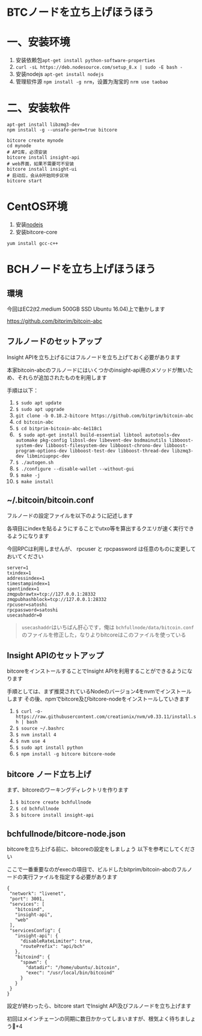 # BTCノードを立ち上げほうほう #
# 一、安装环境 #
1. 安装依赖包`apt-get install python-software-properties`
2. `curl -sL https://deb.nodesource.com/setup_8.x | sudo -E bash -`
3. 安装nodejs `apt-get install nodejs`
4. 管理软件源 `npm install -g nrm`，设置为淘宝的 `nrm use taobao`

# 二、安装软件 #
```
apt-get install libzmq3-dev
npm install -g --unsafe-perm=true bitcore

bitcore create mynode
cd mynode
# API库，必须安装
bitcore install insight-api
# web界面，如果不需要可不安装
bitcore install insight-ui
# 启动后，会从0开始同步区块
bitcore start
```


# CentOS环境 #
1. 安装[nodejs](https://blog.csdn.net/abcdefg2343/article/details/81355002)
2. 安装bitcore-core
```
yum install gcc-c++
```

# BCHノードを立ち上げほうほう #
## 環境 ##
今回はEC2(t2.medium 500GB SSD Ubuntu 16.04)上で動かします

https://github.com/bitprim/bitcoin-abc

## フルノードのセットアップ ##
Insight APIを立ち上げるにはフルノードを立ち上げておく必要があります

本家bitcoin-abcのフルノードにはいくつかのinsight-api用のメソッドが無いため、それらが追加されたものを利用します

手順は以下：
1. `$ sudo apt update`
2. `$ sudo apt upgrade`
3. `git clone -b 0.18.2-bitcore https://github.com/bitprim/bitcoin-abc`
4. `cd bitcoin-abc`
5. `$ cd bitprim-bitcoin-abc-4e118c1`
6. ` $ sudo apt-get install build-essential libtool autotools-dev automake pkg-config libssl-dev libevent-dev bsdmainutils libboost-system-dev libboost-filesystem-dev libboost-chrono-dev libboost-program-options-dev libboost-test-dev libboost-thread-dev libzmq3-dev libminiupnpc-dev`
8. `$ ./autogen.sh`
9. `$ ./configure --disable-wallet --without-gui`
10. `$ make -j`
11. `$ make install`

## ~/.bitcoin/bitcoin.conf ##
フルノードの設定ファイルを以下のように記述します

各項目にindexを貼るようにすることでutxo等を算出するクエリが速く実行できるようになります

今回RPCは利用しませんが、 rpcuser と rpcpassword は任意のものに変更しておいてください
```
server=1
txindex=1
addressindex=1
timestampindex=1
spentindex=1
zmqpubrawtx=tcp://127.0.0.1:28332
zmqpubhashblock=tcp://127.0.0.1:28332
rpcuser=satoshi
rpcpassword=satoshi
usecashaddr=0
```
> `usecashaddr`はいちばん肝心です，俺は `bchfullnode/data/bitcoin.conf`のファイルを修正した，なりよりbitcoreはこのファイルを使っている

## Insight APIのセットアップ ##
bitcoreをインストールすることでInsight APIを利用することができるようになります

手順としては、まず推奨されているNodeのバージョン4をnvmでインストールします
その後、npmでbitcore及びbitcore-nodeをインストールしていきます

1. `$ curl -o- https://raw.githubusercontent.com/creationix/nvm/v0.33.11/install.sh | bash`
2. `$ source ~/.bashrc`
3. `$ nvm install 4`
4. `$ nvm use 4`
5. `$ sudo apt install python`
6. `$ npm install -g bitcore bitcore-node`

## bitcore ノード立ち上げ ##
まず、bitcoreのワーキングディレクトリを作ります

1. `$ bitcore create bchfullnode`
2. `$ cd bchfullnode`
3. `$ bitcore install insight-api`

## bchfullnode/bitcore-node.json ##
bitcoreを立ち上げる前に、bitcoreの設定をしましょう
以下を参考にしてください

ここで一番重要なのがexecの項目で、ビルドしたbitprim/bitcoin-abcのフルノードの実行ファイルを指定する必要があります

```
{
 "network": "livenet",
 "port": 3001,
 "services": [
   "bitcoind",
   "insight-api",
   "web"
 ],
 "servicesConfig": {
   "insight-api": {
     "disableRateLimiter": true,
     "routePrefix": "api/bch"
   },
   "bitcoind": {
     "spawn": {
       "datadir": "/home/ubuntu/.bitcoin",
       "exec": "/usr/local/bin/bitcoind"
     }
   }
 }
}
```
設定が終わったら、bitcore start でInsight API及びフルノードを立ち上げます

初回はメインチェーンの同期に数日かかってしまいますが、根気よく待ちましょう💪*4
